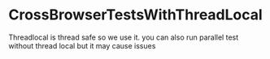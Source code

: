 # CrossBrowserTestsWithThreadLocal
Threadlocal is thread safe so we use it. you can also run parallel test without thread local but it may cause issues
